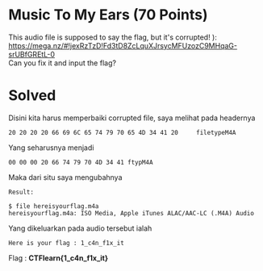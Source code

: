 # Music To My Ears (70 Points)
This audio file is supposed to say the flag, but it's corrupted! ): <br> https://mega.nz/#!jexRzTzD!Fd3tD8ZcLquXJrsycMFUzozC9MHqaG-srUBfGREtL-0 <br>Can you fix it and input the flag? <br>
# Solved
Disini kita harus memperbaiki corrupted file, saya melihat pada headernya
```
20 20 20 20 66 69 6C 65 74 79 70 65 4D 34 41 20     filetypeM4A
```
Yang seharusnya menjadi
```
00 00 00 20 66 74 79 70 4D 34 41 ftypM4A
```
Maka dari situ saya mengubahnya
```
Result:

$ file hereisyourflag.m4a
hereisyourflag.m4a: ISO Media, Apple iTunes ALAC/AAC-LC (.M4A) Audio
```
Yang dikeluarkan pada audio tersebut ialah
```
Here is your flag : 1_c4n_f1x_it
```
Flag : <b>CTFlearn{1_c4n_f1x_it}</b>